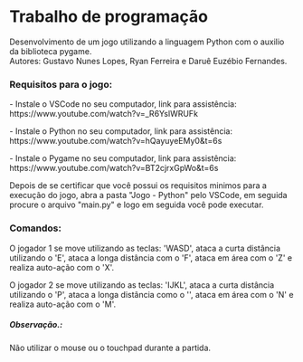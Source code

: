 <h1>Trabalho de programação</h1>
Desenvolvimento de um jogo utilizando a linguagem Python com o auxilio da biblioteca pygame.<br>
Autores: Gustavo Nunes Lopes, Ryan Ferreira e Daruê Euzébio Fernandes.

<h3>Requisitos para o jogo:</h3>
 <p> - Instale o VSCode no seu computador,
     link para assistência: https://www.youtube.com/watch?v=_R6YslWRUFk</p>
 <p> - Instale o Python no seu computador,
     link para assistência: https://www.youtube.com/watch?v=hQayuyeEMy0&t=6s</p>
 <p> - Instale o Pygame no seu computador,
      link para assistência: https://www.youtube.com/watch?v=BT2cjrxGpWo&t=6s</p>

Depois de se certificar que você possui os requisitos minimos para a execução do jogo, abra a pasta "Jogo - Python" pelo VSCode, em seguida procure o arquivo "main.py" e logo em seguida você pode executar.

<h3>Comandos:</h3>
<p>O jogador 1 se move utilizando as teclas: 'WASD', ataca a curta distância utilizando o 'E', ataca a longa distância com o 'F', ataca em área com o 'Z' e realiza auto-ação com o 'X'.</p>
<p>O jogador 2 se move utilizando as teclas: 'IJKL', ataca a curta distância utilizando o 'P', ataca a longa distância como o '', ataca em área com o 'N' e realiza auto-ação com o 'M'.</p>

<h5>Observação.:</h5>
Não utilizar o mouse ou o touchpad durante a partida.
